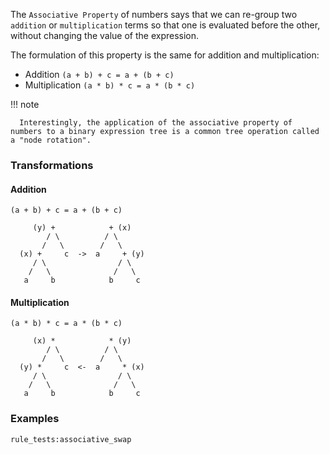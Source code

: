 The `Associative Property` of numbers says that we can re-group two `addition` or `multiplication` terms so that one is evaluated before the other, without changing the value of the expression.

The formulation of this property is the same for addition and multiplication:

- Addition `(a + b) + c = a + (b + c)`
- Multiplication `(a * b) * c = a * (b * c)`

!!! note

      Interestingly, the application of the associative property of numbers to a binary expression tree is a common tree operation called a "node rotation".

### Transformations

#### Addition

```
(a + b) + c = a + (b + c)

     (y) +            + (x)
        / \          / \
       /   \        /   \
  (x) +     c  ->  a     + (y)
     / \                / \
    /   \              /   \
   a     b            b     c
```

#### Multiplication

```
(a * b) * c = a * (b * c)

     (x) *            * (y)
        / \          / \
       /   \        /   \
  (y) *     c  <-  a     * (x)
     / \                / \
    /   \              /   \
   a     b            b     c
```

### Examples

`rule_tests:associative_swap`
